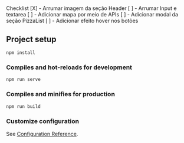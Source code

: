 # 

Checklist
[X] - Arrumar imagem da seção Header
[ ] - Arrumar Input e textarea 
[ ] - Adicionar mapa por meio de APIs
[ ] - Adicionar modal da seção PizzaList
[ ] - Adicionar efeito hover nos botões


## Project setup
```
npm install
```

### Compiles and hot-reloads for development
```
npm run serve
```

### Compiles and minifies for production
```
npm run build
```

### Customize configuration
See [Configuration Reference](https://cli.vuejs.org/config/).
